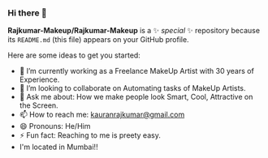 ### Hi there 👋


**Rajkumar-Makeup/Rajkumar-Makeup** is a ✨ _special_ ✨ repository because its `README.md` (this file) appears on your GitHub profile.

Here are some ideas to get you started:

- 🔭 I’m currently working as a Freelance MakeUp Artist with 30 years of Experience.
- 👯 I’m looking to collaborate on Automating tasks of MakeUp Artists.
- 💬 Ask me about: How we make people look Smart, Cool, Attractive on the Screen.
- 📫 How to reach me: kauranrajkumar@gmail.com
- 😄 Pronouns: He/Him
- ⚡ Fun fact: Reaching to me is preety easy.
- I'm located in Mumbai!!

